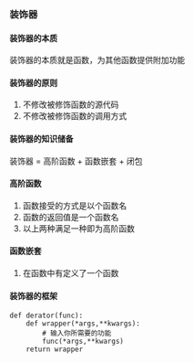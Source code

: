 ### 装饰器

#### 装饰器的本质
装饰器的本质就是函数，为其他函数提供附加功能

#### 装饰器的原则
1. 不修改被修饰函数的源代码
2. 不修改被修饰函数的调用方式

#### 装饰器的知识储备

装饰器 =  高阶函数 + 函数嵌套 + 闭包



#### 高阶函数
1. 函数接受的方式是以个函数名
2. 函数的返回值是一个函数名
3. 以上两种满足一种即为高阶函数


#### 函数嵌套
1. 在函数中有定义了一个函数


#### 装饰器的框架
```
def derator(func):
    def wrapper(*args,**kwargs):
        # 输入你所需要的功能
        func(*args,**kwargs)
    return wrapper

```






